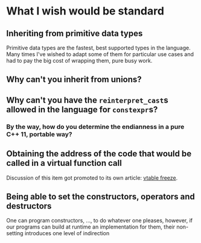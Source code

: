 # What I wish would be standard

## Inheriting from primitive data types

Primitive data types are the fastest, best supported types in the language.  Many times I've wished to adapt some of them for particular use cases and had to pay the big cost of wrapping them, pure busy work.

## Why can't you inherit from unions?

## Why can't you have the `reinterpret_cast`s allowed in the language for `constexpr`s?

### By the way, how do you determine the endianness in a pure C++ 11, portable way?

## Obtaining the address of the code that would be called in a virtual function call

Discussion of this item got promoted to its own article: [vtable freeze](https://github.com/thecppzoo/thecppzoo.github.io/blob/master/idioms/vtable-freeze.md).

## Being able to set the constructors, operators and destructors

One can program constructors, ..., to do whatever one pleases, however, if our programs can build at runtime an implementation for them, their non-setting introduces one level of indirection
